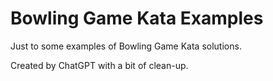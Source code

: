 # Bowling Game Kata Examples
Just to some examples of Bowling Game Kata solutions.

Created by ChatGPT with a bit of clean-up.
